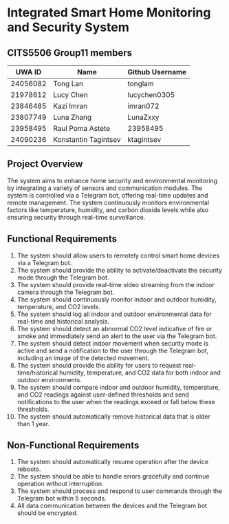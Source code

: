 # Integrated Smart Home Monitoring and Security System

## CITS5506 Group11 members

| UWA ID  | Name | Github Username |
|---------|------|-----------------|
|24056082 |Tong Lan|tonglam|
|21978612 |Lucy Chen|lucychen0305|
|23846485 |Kazi Imran|imran072|
|23807749|Luna Zhang|LunaZxxy|
|23958495|Raul Poma Astete|23958495|
|24090236 |Konstantin Tagintsev|ktagintsev|

## Project Overview

The system aims to enhance home security and environmental monitoring by integrating a variety of sensors and communication modules. The system is controlled via a Telegram bot, offering real-time updates and remote management. The system continuously monitors environmental factors like temperature, humidity, and carbon dioxide levels while also ensuring security through real-time surveillance.

## Functional Requirements

1. The system should allow users to remotely control smart home devices via a Telegram bot.
2. The system should provide the ability to activate/deactivate the security mode through the Telegram bot.
3. The system should provide real-time video streaming from the indoor camera through the Telegram bot.
4. The system should continuously monitor indoor and outdoor humidity, temperature, and CO2 levels.
5. The system should log all indoor and outdoor environmental data for real-time and historical analysis.
6. The system should detect an abnormal CO2 level indicative of fire or smoke and immediately send an alert to the user via the Telegram bot.
7. The system should detect indoor movement when security mode is active and send a notification to the user through the Telegram bot, including an image of the detected movement.
8. The system should provide the ability for users to request real-time/historical humidity, temperature, and CO2 data for both indoor and outdoor environments.
9. The system should compare indoor and outdoor humidity, temperature, and CO2 readings against user-defined thresholds and send notifications to the user when the readings exceed or fall below these thresholds.
10. The system should automatically remove historical data that is older than 1 year.

## Non-Functional Requirements

1. The system should automatically resume operation after the device reboots.
2. The system should be able to handle errors gracefully and continue operation without interruption.
3. The system should process and respond to user commands through the Telegram bot within 5 seconds.
4. All data communication between the devices and the Telegram bot should be encrypted.
